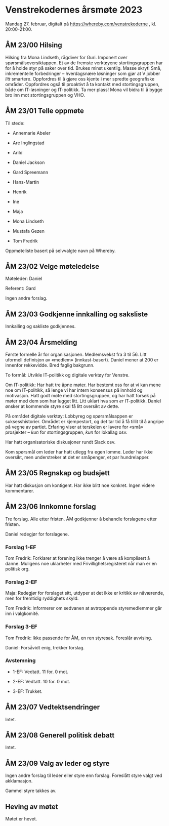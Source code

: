 # Venstrekodernes årsmøte 2023

Mandag 27. februar, digitalt på https://whereby.com/venstrekoderne ,
kl. 20:00-21:00.

## ÅM 23/00 Hilsing

Hilsing fra Mona Lindseth, rågdiver for Guri. Imponert over
spørsmålsoversiktappen. Et av de fremste verktøyene stortingsgruppen
har for å holde styr på saker over tid. Brukes minst ukentlig. Masse
skryt! Små, inkrementelle forbedringer – hverdagsnære løsninger som
gjør at V jobber *litt* smartere. Oppfordres til å gjøre oss kjente i
mer spredte geografiske områder. Oppfordres også til proaktivt å ta
kontakt med stortingsgruppen, både om IT-løsninger og IT-politikk. Ta
mer plass! Mona vil bidra til å bygge bro inn mot stortingsgruppen og
VHO.

## ÅM 23/01 Telle oppmøte

Til stede:

 * Annemarie Abeler
 
 * Are Inglingstad
 
 * Arild
 
 * Daniel Jackson
 
 * Gard Spreemann
 
 * Hans-Martin
 
 * Henrik
 
 * Ine
 
 * Maja
 
 * Mona Lindseth
 
 * Mustafa Gezen
 
 * Tom Fredrik

Oppmøteliste basert på selvvalgte navn på Whereby.

## ÅM 23/02 Velge møteledelse

Møteleder: Daniel

Referent: Gard

Ingen andre forslag.

## ÅM 23/03 Godkjenne innkalling og saksliste

Innkalling og sakliste godkjennes. 

## ÅM 23/04 Årsmelding

Første formelle år for organisasjonen. Medlemsvekst fra 3 til 56. Litt
uformell definisjon av «medlem» (innkast-basert). Daniel mener at 200
er innenfor rekkevidde. Bred faglig bakgrunn.

To formål: Utvikle IT-politikk og digitale verktøy for Venstre. 

Om IT-politikk: Har hatt tre åpne møter. Har bestemt oss for at vi kan
mene noe om IT-politikk, så lenge vi har intern konsensus på innhold
og motivasjon. Hatt godt møte med stortingsgruppen, og har hatt forsøk
på møter med dem som har lugget litt. Litt uklart hva som *er*
IT-politikk. Daniel ønsker at kommende styre skal få litt oversikt av
dette.

På området digitale verktøy: Lobbyreg og spørsmålsappen er
suksesshistorier. Området er kjempestort, og det tar tid å få tillit
til å angripe på vegne av partiet. Erfaring viser at terskelen er
lavere for «små» prosjekter – *kun* for stortingsgruppen, *kun* for
lokallag osv.

Har hatt organisatoriske diskusjoner rundt Slack osv.

Kom spørsmål om leder har hatt utlegg fra egen lomme. Leder har ikke
oversikt, men understreker at det er småpenger, et par hundrelapper.

## ÅM 23/05 Regnskap og budsjett

Har hatt diskusjon om kontigent. Har ikke blitt noe konkret. Ingen
videre kommentarer.

## ÅM 23/06 Innkomne forslag

Tre forslag. Alle etter fristen. ÅM godkjenner å behandle forslagene
etter fristen.

Daniel redegjør for forslagene.

### Forslag 1-EF

Tom Fredrik: Forklarer at forening ikke trenger å være så komplisert å
danne. Muligens noe uklarheter med Frivillighetsregisteret når man er
en politisk org.

### Forslag 2-EF

Maja: Redegjør for forslaget sitt, utdyper at det ikke er kritikk av
nåværende, men for fremtidig ryddighets skyld.

Tom Fredrik: Informerer om sedvanen at avtroppende styremedlemmer går
inn i valgkomité.

### Forslag 3-EF

Tom Fredrik: Ikke passende for ÅM, en ren styresak. Foreslår avvising.

Daniel: Forsåvidt enig, trekker forslag.

### Avstemning

 * 1-EF: Vedtatt. 11 for. 0 mot.
 
 * 2-EF: Vedtatt. 10 for. 0 mot.
 
 * 3-EF: Trukket.

## ÅM 23/07 Vedtektsendringer

Intet.

## ÅM 23/08 Generell politisk debatt

Intet.

## ÅM 23/09 Valg av leder og styre

Ingen andre forslag til leder eller styre enn forslag. Foreslått styre
valgt ved akklamasjon.

Gammel styre takkes av.

## Heving av møtet

Møtet er hevet.
